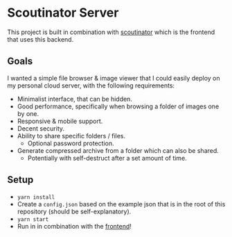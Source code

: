 # Scoutinator Server

This project is built in combination with [scoutinator](https://github.com/Zemanzo/scoutinator) which is the frontend that uses this backend.

## Goals

I wanted a simple file browser & image viewer that I could easily deploy on my personal cloud server, with the following requirements:

- Minimalist interface, that can be hidden.
- Good performance, specifically when browsing a folder of images one by one.
- Responsive & mobile support.
- Decent security.
- Ability to share specific folders / files.
  - Optional password protection.
- Generate compressed archive from a folder which can also be shared.
  - Potentially with self-destruct after a set amount of time.

## Setup

- `yarn install`
- Create a `config.json` based on the example json that is in the root of this repository (should be self-explanatory).
- `yarn start`
- Run in in combination with the [frontend](https://github.com/Zemanzo/scoutinator)!
